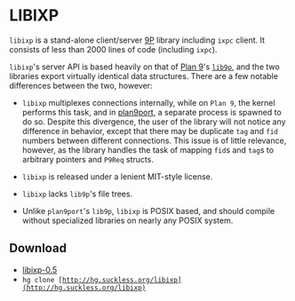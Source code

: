 LIBIXP
======
`libixp` is a stand-alone client/server [9P](http://9p.cat-v.org/) library including `ixpc` client. It consists of less than 2000 lines of code (including `ixpc`).

`libixp`'s server API is based heavily on that of [Plan 9](http://cm.bell-labs.com/plan9)'s [`lib9p`](http://man.cat-v.org/plan_9/2/9p), and the two libraries export virtually identical data structures. There are a few notable differences between the two, however:

* `libixp` multiplexes connections internally, while on `Plan 9`, the kernel performs this task, and in [plan9port](http://swtch.com/plan9port/), a separate process is spawned to do so. Despite this divergence, the user of the library will not notice any difference in behavior, except that there may be duplicate `tag` and `fid` numbers between different connections. This issue is of little relevance, however, as the library handles the task of mapping `fid`s and `tag`s to arbitrary pointers and `P9Req` structs.

* `libixp` is released under a lenient MIT-style license.

* `libixp` lacks `lib9p`'s file trees.

* Unlike `plan9port`'s `lib9p`, `libixp` is POSIX based, and should compile without specialized libraries on nearly any POSIX system.

Download
--------
* [libixp-0.5](http://dl.suckless.org/libs/libixp-0.5.tar.gz)
* <code>hg clone [http://hg.suckless.org/libixp](http://hg.suckless.org/libixp)</code>

